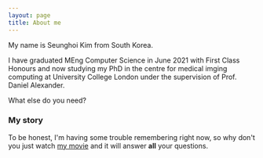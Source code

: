 ```yaml
---
layout: page
title: About me
---
```


My name is Seunghoi Kim from South Korea. 

I have graduated MEng Computer Science in June 2021 with First Class Honours and now studying my PhD in the centre for medical imging computing at University College London under the supervision of Prof. Daniel Alexander.  

What else do you need?

### My story

To be honest, I'm having some trouble remembering right now, so why don't you just watch [my movie](https://en.wikipedia.org/wiki/The_Princess_Bride_%28film%29) and it will answer **all** your questions.
